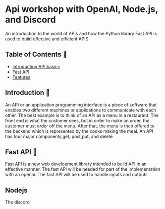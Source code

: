 # Api workshop with OpenAI, Node.js, and Discord
An introduction to the world of APIs and how the Python library Fast API is used to build effective and efficient APIS
## Table of Contents 🤖
- [Introduction API basics](#Introduction)
- [Fast API](#usage)
- [Features](#features)


## Introduction 🫡
An API or an application programming interface is a piece of software that enables two different machines or applications to communicate with each other. The best example is to think of an API as a menu in a restaurant. The front end is what the customer sees, but in order to make an order, the customer must order off the menu. After that, the menu is then offered to the backend which is represented by the cooks making the meal. An API has four major components,get, post,put, and delete

## Fast API 🫡
 Fast API is a new web development library intended to build API in an effective manner. The fast API will be needed for part of the implementation with an openai. The fast API will be used to handle inputs and outputs
## Nodejs
The discord 
